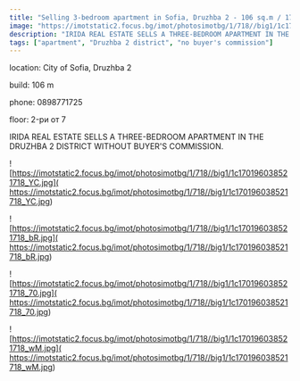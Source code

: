 ```yaml
---
title: "Selling 3-bedroom apartment in Sofia, Druzhba 2 - 106 sq.m / 178000 EUR :: imot.bg Advertisement."
image: "https://imotstatic2.focus.bg/imot/photosimotbg/1/718//big1/1c170196038521718_tI.jpg"
description: "IRIDA REAL ESTATE SELLS A THREE-BEDROOM APARTMENT IN THE DRUZHBA 2 DISTRICT WITHOUT BUYER'S COMMISSION."
tags: ["apartment", "Druzhba 2 district", "no buyer's commission"]
---
```


location: City of Sofia, Druzhba 2

build: 106 m

phone: 0898771725

floor: 2-ри от 7

IRIDA REAL ESTATE SELLS A THREE-BEDROOM APARTMENT IN THE DRUZHBA 2 DISTRICT WITHOUT BUYER'S COMMISSION.


![https://imotstatic2.focus.bg/imot/photosimotbg/1/718//big1/1c170196038521718_YC.jpg]( https://imotstatic2.focus.bg/imot/photosimotbg/1/718//big1/1c170196038521718_YC.jpg)


![https://imotstatic2.focus.bg/imot/photosimotbg/1/718//big1/1c170196038521718_bR.jpg]( https://imotstatic2.focus.bg/imot/photosimotbg/1/718//big1/1c170196038521718_bR.jpg)


![https://imotstatic2.focus.bg/imot/photosimotbg/1/718//big1/1c170196038521718_70.jpg]( https://imotstatic2.focus.bg/imot/photosimotbg/1/718//big1/1c170196038521718_70.jpg)


![https://imotstatic2.focus.bg/imot/photosimotbg/1/718//big1/1c170196038521718_wM.jpg]( https://imotstatic2.focus.bg/imot/photosimotbg/1/718//big1/1c170196038521718_wM.jpg)



